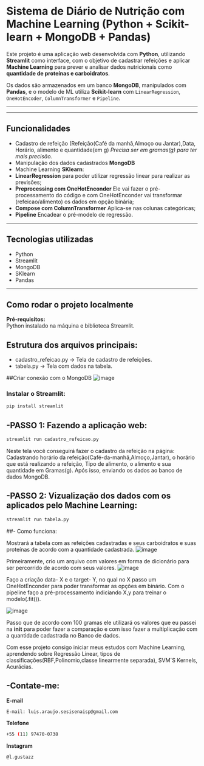 # Sistema de Diário de Nutrição com Machine Learning (Python + Scikit-learn + MongoDB + Pandas)

Este projeto é uma aplicação web desenvolvida com **Python**, utilizando **Streamlit** como interface, com o objetivo de cadastrar refeições e aplicar **Machine Learning** para prever e analisar dados nutricionais como **quantidade de proteínas e carboidratos**.

Os dados são armazenados em um banco **MongoDB**, manipulados com **Pandas**, e o modelo de ML utiliza **Scikit-learn** com `LinearRegression`, `OneHotEncoder`, `ColumnTransformer` e `Pipeline`.

---


---

##  Funcionalidades

- Cadastro de refeição (Refeição(Café da manhâ,Almoço ou Jantar),Data, Horário, alimento e quantidade(em g) *Precisa ser em gramas(g) para ter mais precisão.*
- Manipulação dos dados cadastrados **MongoDB**
- Machine Learning **SKlearn**:
- **LinearRegression** para poder utilizar regressão linear para realizar as previsões;
- **Preprocessing com OneHotEnconder** Ele vai fazer o pré-processamento do código e com OneHotEnconder vai transformar (refeicao/alimento) os dados em opção binária;
- **Compose com ColumnTransformer** Aplica-se nas colunas categóricas;
- **Pipeline** Encadear o pré-modelo de regressão.


---

##  Tecnologias utilizadas

- Python
- Streamlit
- MongoDB
- SKlearn
- Pandas


---

## Como rodar o projeto localmente

**Pré-requisitos:**  
Python instalado na máquina e biblioteca Streamlit.
## **Estrutura dos arquivos principais:**
 - cadastro_refeicao.py -> Tela de cadastro de refeições.
 - tabela.py -> Tela com dados na tabela.

##Criar conexão com o MongoDB
![image](https://github.com/user-attachments/assets/710b309e-1bc3-45b8-a666-87fd722b364e)


### Instalar o Streamlit:

```bash
pip install streamlit
```

## -PASSO 1: Fazendo a aplicação web:
```bash
streamlit run cadastro_refeicao.py
```
Neste tela você conseguirá fazer o cadastro da refeição na página: Cadastrando horário da refeição(Café-da-manhã,Almoço,Jantar), o horário que está realizando a refeição, Tipo de alimento, o alimento e sua quantidade em Gramas(g). Após isso, enviando os dados ao banco de dados MongoDB.

## -PASSO 2: Vizualização dos dados com os aplicados pelo Machine Learning:


```bash
streamlit run tabela.py
```
##- Como funciona:


Mostrará a tabela com as refeições cadastradas e seus carboidratos e suas proteínas de acordo com a quantidade cadastrada.
![image](https://github.com/user-attachments/assets/eb8d85b1-c510-47df-9916-03c4b9a34fad)

Primeiramente, crio um arquivo com valores em forma de dicionário para ser percorrido de acordo com seus valores.
![image](https://github.com/user-attachments/assets/d98fce1f-456b-46fd-8cb2-0c5ff77e413c)

Faço a criação data- X e o target- Y, no qual no X passo um OneHotEnconder para poder transformar as opções em binário. Com o pipeline faço a pré-processamento indiciando X,y para treinar o modelo(.fit()).

![image](https://github.com/user-attachments/assets/8ac41514-b882-4bfe-a325-8d7a6b96e247)

Passo que de acordo com 100 gramas ele utilizará os valores que eu passei na __init__ para poder fazer a comparação e com isso fazer a multiplicação com a quantidade cadastrada no Banco de dados.

Com esse projeto consigo iniciar meus estudos com Machine Learning, aprendendo sobre Regressão Linear, tipos de classificações(RBF,Polinomio,classe linearmente separada), SVM´S Kernels, Acurácias.

## -Contate-me:

**E-mail**
```bash
E-mail: luis.araujo.sesisenaisp@gmail.com
````
**Telefone**
```bash
+55 (11) 97470-0738
```
**Instagram**
```bash
@l.gustazz
```







